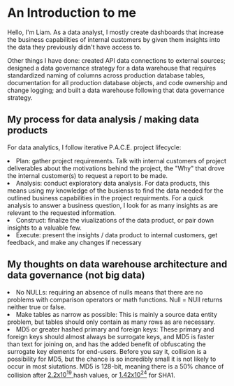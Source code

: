 # An Introduction to me

Hello, I'm Liam.  As a data analyst, I mostly create dashboards that increase the business capabilities of internal customers by given them insights into the data they previously didn't have access to.  

Other things I have done: created API data connections to external sources; designed a data governance strategy for a data warehouse that requires standardized naming of columns across production database tables, documentation for all production database objects, and code ownership and change logging; and built a data warehouse following that data governance strategy.

## My process for data analysis / making data products
For data analytics, I follow iterative P.A.C.E. project lifecycle:
<oi>
  <li>
    Plan: gather project requirements.  Talk with internal customers of project deliverables about the motivations behind the project, the "Why" that drove the internal customer(s) to request a report to be  made.
  </li>
  <li>
    Analysis: conduct exploratory data analysis.  For data products, this means using my knowledge of the busienss to find the data needed for the outlined business capabilities in the project requirments. 
For a quick analysis to answer a business question, I look for as many insights as are relevant to the requested information.
  </li>
  <li>
    Construct: finalize the viualizations of the data product, or pair down insights to a valuable few.
</il>
  <li>
    Execute: present the insights / data product to internal customers, get feedback, and make any changes if necessary
  </li>
</oi>

## My thoughts on data warehouse architecture and data governance (not big data)
<oi>
  <li>
    No NULLs: requiring an absence of nulls means that there are no problems with comparison operators or math functions.  Null = NUll returns neither true or false.
  </li>
  <li>
    Make tables as narrow as possible: This is mainly a source data entity problem, but tables should only contain as many rows as are necessary.
  </li>
  <li>
    MD5 or greater hashed primary and foreign keys: These primary and foreign keys should almost always be surrogate keys, and MD5 is faster than text for joining on, and has the added benefit of obfuscating the surrogate key elements for end-users.  Before you say it, collision is a possibility for MD5, but the chance is so incredibly small it is not likely to occur in most siutations.  MD5 is 128-bit, meaning there is a 50% chance of collision after <a href = "https://en.wikipedia.org/wiki/Birthday_problem#:~:text=%C3%971019-,2.2%C3%971019,-3.1%C3%9710"> 2.2x10<sup>19</sup> </a> hash values, or <a href = "https://preshing.com/20110504/hash-collision-probabilities/#:~:text=64%2Dbit%20or-,160%2Dbit,-%2C%20the%20following%20table">1.42x10<sup>24</sup></a> for SHA1.
  </li>
</oi>
